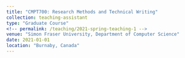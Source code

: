 ```yaml
---
title: "CMPT700: Research Methods and Technical Writing"
collection: teaching-assistant
type: "Graduate Course"
<!-- permalink: /teaching/2021-spring-teaching-1 -->
venue: "Simon Fraser University, Department of Computer Science"
date: 2021-01-01
location: "Burnaby, Canada"
---
```

